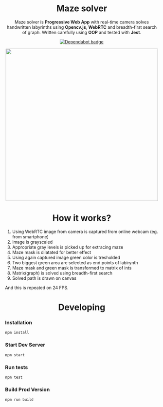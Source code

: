 <div align="center">
  <h1>Maze solver</h1>

Maze solver is **Progressive Web App** with real-time camera solves handwritten labyrinths using **Opencv.js**, **WebRTC** and breadth-first search of graph. Written carefully using **OOP** and tested with **Jest**.

[![Dependabot badge](https://flat.badgen.net/dependabot/wbkd/webpack-starter?icon=dependabot)](https://dependabot.com/)

<img src="https://i.imgur.com/r0qh4tT.jpg" width="500" align="center">

</div>
<div align="center">
  <h1>How it works?</h1>

</div>

1. Using WebRTC image from camera is captured from online webcam (eg. from smartphone)
2. Image is grayscaled
3. Appropriate gray levels is picked up for extracing maze
4. Maze mask is dilatated for better effect
5. Using again captured image green color is tresholded
6. Two biggest green area are selected as end points of labirynth
7. Maze mask and green mask is transformed to matrix of ints
8. Matrix(graph) is solved using breadth-first search
9. Solved path is drawn on canvas

And this is repeated on 24 FPS.


<div align="center">
  <h1>Developing</h1>
</div>

### Installation

```
npm install
```

### Start Dev Server

```
npm start
```

### Run tests

```
npm test
```

### Build Prod Version

```
npm run build
```

</div>
